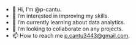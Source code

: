 - 👋 Hi, I’m @p-cantu.
- 👀 I’m interested in improving my skills.
- 🌱 I’m currently learning about data analytics.
- 💞️ I’m looking to collaborate on any projects.
- 📫 How to reach me p.cantu3443@gmail.com.

<!---
p-cantu/p-cantu is a ✨ special ✨ repository because its `README.md` (this file) appears on your GitHub profile.
You can click the Preview link to take a look at your changes.
--->
